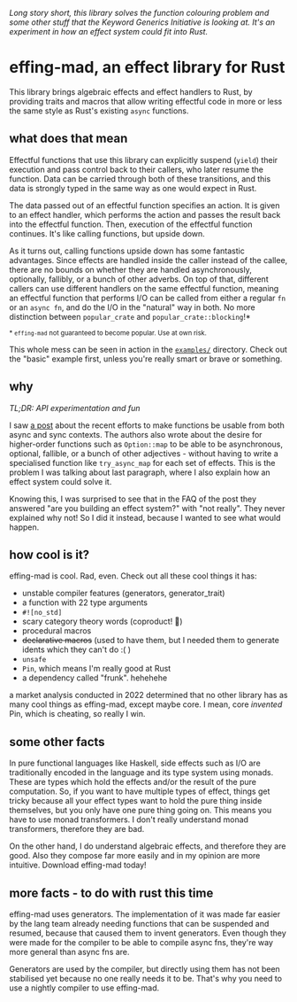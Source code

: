 *Long story short, this library solves the function colouring problem and some other stuff that the
Keyword Generics Initiative is looking at. It's an experiment in how an effect system could fit into
Rust.*

# effing-mad, an effect library for Rust
This library brings algebraic effects and effect handlers to Rust, by providing traits and macros
that allow writing effectful code in more or less the same style as Rust's existing `async`
functions.

## what does that mean
Effectful functions that use this library can explicitly suspend (`yield`) their execution and pass
control back to their callers, who later resume the function. Data can be carried through both of
these transitions, and this data is strongly typed in the same way as one would expect in Rust.

The data passed out of an effectful function specifies an action. It is given to an effect handler,
which performs the action and passes the result back into the effectful function. Then, execution
of the effectful function continues. It's like calling functions, but upside down.

As it turns out, calling functions upside down has some fantastic advantages. Since effects are
handled inside the caller instead of the callee, there are no bounds on whether they are handled
asynchronously, optionally, fallibly, or a bunch of other adverbs. On top of that, different
callers can use different handlers on the same effectful function, meaning an effectful function
that performs I/O can be called from either a regular `fn` or an `async fn`, and do the I/O in the
"natural" way in both. No more distinction between `popular_crate` and `popular_crate::blocking`!\*

<sup>\* `effing-mad` not guaranteed to become popular. Use at own risk.</sup>

This whole mess can be seen in action in the [`examples/`](./examples/) directory. Check out the
"basic" example first, unless you're really smart or brave or something.

## why
*TL;DR: API experimentation and fun*

I saw [a post](https://blog.rust-lang.org/inside-rust/2022/07/27/keyword-generics.html) about the
recent efforts to make functions be usable from both async and sync contexts. The authors also
wrote about the desire for higher-order functions such as `Option::map` to be able to be
asynchronous, optional, fallible, or a bunch of other adjectives - without having to write a
specialised function like `try_async_map` for each set of effects. This is the problem I was talking
about last paragraph, where I also explain how an effect system could solve it.

Knowing this, I was surprised to see that in the FAQ of the post they answered "are you building
an effect system?" with "not really". They never explained why not! So I did it instead, because
I wanted to see what would happen.

## how cool is it?
effing-mad is cool. Rad, even. Check out all these cool things it has:
* unstable compiler features (generators, generator_trait)
* a function with 22 type arguments
* `#![no_std]`
* scary category theory words (coproduct! 👻)
* procedural macros
* ~~declarative macros~~ (used to have them, but I needed them to generate idents which they can't do :( )
* `unsafe`
* `Pin`, which means I'm really good at Rust
* a dependency called "frunk". hehehehe

a market analysis conducted in 2022 determined that no other library has as many cool things as
effing-mad, except maybe core. I mean, core *invented* Pin, which is cheating, so really I win.

## some other facts
In pure functional languages like Haskell, side effects such as I/O are traditionally encoded in
the language and its type system using monads. These are types which hold the effects and/or the
result of the pure computation. So, if you want to have multiple types of effect, things get tricky
because all your effect types want to hold the pure thing inside themselves, but you only have one
pure thing going on. This means you have to use monad transformers. I don't really understand monad
transformers, therefore they are bad.

On the other hand, I do understand algebraic effects, and therefore they are good. Also they compose
far more easily and in my opinion are more intuitive. Download effing-mad today!

## more facts - to do with rust this time
effing-mad uses generators. The implementation of it was made far easier by the lang team already
needing functions that can be suspended and resumed, because that caused them to invent generators.
Even though they were made for the compiler to be able to compile async fns, they're way more
general than async fns are.

Generators are used by the compiler, but directly using them has not been stabilised yet because no
one really needs it to be. That's why you need to use a nightly compiler to use effing-mad.
